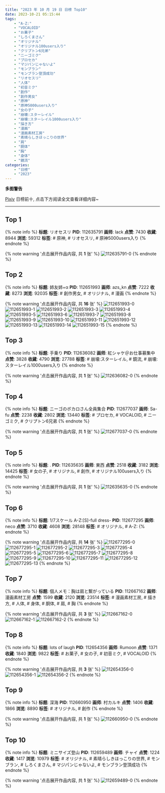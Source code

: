 ```yaml
---
title: "2023 年 10 月 19 日 日榜 Top10"
date: 2023-10-21 05:15:44
tags:
    - "A-Z:"
    - "VOCALOID"
    - "お菓子"
    - "しろくまさん"
    - "オリジナル"
    - "オリジナル100users入り"
    - "クリプトン6兄弟"
    - "ニーゴミク"
    - "プロセカ"
    - "マジパンじゃないよ"
    - "モンブラン"
    - "モンブラン登頂成功"
    - "リオセスリ"
    - "人体"
    - "初音ミク"
    - "創作"
    - "創作男女"
    - "原神"
    - "原神5000users入り"
    - "女の子"
    - "崩壊:スターレイル"
    - "崩壊:スターレイル1000users入り"
    - "描き方"
    - "漫画"
    - "漫画素材工房"
    - "素晴らしきほっこりの世界"
    - "肩"
    - "胴体"
    - "胸"
    - "身体"
    - "鏡流"
categories:
    - "日榜"
    - "2023"
---
```


<i class="fa fa-triangle-exclamation"></i>**多图警告**<i class="fa fa-triangle-exclamation"></i>

[Pixiv](https://www.pixiv.net/) 日榜前十, 点击下方阅读全文查看详细内容~

<!-- more -->

---

## Top 1

{% note info %}
**标题**: リオセスリ
**PID**: 112635791 **画师**: lack
**点赞**: 7430 **收藏**: 8944 **浏览**: 59312
**标签**: # 原神, # リオセスリ, # 原神5000users入り
{% endnote %}

{% note warning '点击展开作品内容, 共 **1** 张' %}
![112635791-0](https://i.pixiv.re/img-original/img/2023/10/18/00/00/39/112635791_p0.jpg)
{% endnote %}

## Top 2

{% note info %}
**标题**: 姉友姉+α
**PID**: 112651993 **画师**: azs_kn
**点赞**: 7222 **收藏**: 8273 **浏览**: 92035
**标签**: # 創作男女, # オリジナル, # 漫画
{% endnote %}

{% note warning '点击展开作品内容, 共 **16** 张' %}
![112651993-0](https://i.pixiv.re/img-original/img/2023/10/18/18/46/50/112651993_p0.jpg)
![112651993-1](https://i.pixiv.re/img-original/img/2023/10/18/18/46/50/112651993_p1.jpg)
![112651993-2](https://i.pixiv.re/img-original/img/2023/10/18/18/46/50/112651993_p2.jpg)
![112651993-3](https://i.pixiv.re/img-original/img/2023/10/18/18/46/50/112651993_p3.jpg)
![112651993-4](https://i.pixiv.re/img-original/img/2023/10/18/18/46/50/112651993_p4.jpg)
![112651993-5](https://i.pixiv.re/img-original/img/2023/10/18/18/46/50/112651993_p5.jpg)
![112651993-6](https://i.pixiv.re/img-original/img/2023/10/18/18/46/50/112651993_p6.jpg)
![112651993-7](https://i.pixiv.re/img-original/img/2023/10/18/18/46/50/112651993_p7.jpg)
![112651993-8](https://i.pixiv.re/img-original/img/2023/10/18/18/46/50/112651993_p8.jpg)
![112651993-9](https://i.pixiv.re/img-original/img/2023/10/18/18/46/50/112651993_p9.jpg)
![112651993-10](https://i.pixiv.re/img-original/img/2023/10/18/18/46/50/112651993_p10.jpg)
![112651993-11](https://i.pixiv.re/img-original/img/2023/10/18/18/46/50/112651993_p11.jpg)
![112651993-12](https://i.pixiv.re/img-original/img/2023/10/18/18/46/50/112651993_p12.jpg)
![112651993-13](https://i.pixiv.re/img-original/img/2023/10/18/18/46/50/112651993_p13.jpg)
![112651993-14](https://i.pixiv.re/img-original/img/2023/10/18/18/46/50/112651993_p14.jpg)
![112651993-15](https://i.pixiv.re/img-original/img/2023/10/18/18/46/50/112651993_p15.jpg)
{% endnote %}

## Top 3

{% note info %}
**标题**: 手乗り
**PID**: 112636082 **画师**: 紅シャケ＠お仕事募集中
**点赞**: 3828 **收藏**: 4790 **浏览**: 27788
**标签**: # 崩壊:スターレイル, # 鏡流, # 崩壊:スターレイル1000users入り
{% endnote %}

{% note warning '点击展开作品内容, 共 **1** 张' %}
![112636082-0](https://i.pixiv.re/img-original/img/2023/10/18/00/06/52/112636082_p0.jpg)
{% endnote %}

## Top 4

{% note info %}
**标题**: ニーゴのボカロさん全員集合
**PID**: 112677037 **画师**: Sa-fu
**点赞**: 2238 **收藏**: 2802 **浏览**: 13440
**标签**: # プロセカ, # VOCALOID, # ニーゴミク, # クリプトン6兄弟
{% endnote %}

{% note warning '点击展开作品内容, 共 **1** 张' %}
![112677037-0](https://i.pixiv.re/img-original/img/2023/10/19/18/24/21/112677037_p0.jpg)
{% endnote %}

## Top 5

{% note info %}
**标题**: .
**PID**: 112635635 **画师**: 東西
**点赞**: 2518 **收藏**: 3182 **浏览**: 14425
**标签**: # 女の子, # オリジナル, # 創作, # オリジナル100users入り
{% endnote %}

{% note warning '点击展开作品内容, 共 **1** 张' %}
![112635635-0](https://i.pixiv.re/img-original/img/2023/10/18/12/43/09/112635635_p0.png)
{% endnote %}

## Top 6

{% note info %}
**标题**: 1/7スケール A-Z:[S]-full dress-
**PID**: 112677295 **画师**: neco
**点赞**: 3710 **收藏**: 4608 **浏览**: 28148
**标签**: # オリジナル, # A-Z:
{% endnote %}

{% note warning '点击展开作品内容, 共 **14** 张' %}
![112677295-0](https://i.pixiv.re/img-original/img/2023/10/19/18/35/38/112677295_p0.jpg)
![112677295-1](https://i.pixiv.re/img-original/img/2023/10/19/18/35/38/112677295_p1.jpg)
![112677295-2](https://i.pixiv.re/img-original/img/2023/10/19/18/35/38/112677295_p2.jpg)
![112677295-3](https://i.pixiv.re/img-original/img/2023/10/19/18/35/38/112677295_p3.jpg)
![112677295-4](https://i.pixiv.re/img-original/img/2023/10/19/18/35/38/112677295_p4.jpg)
![112677295-5](https://i.pixiv.re/img-original/img/2023/10/19/18/35/38/112677295_p5.jpg)
![112677295-6](https://i.pixiv.re/img-original/img/2023/10/19/18/35/38/112677295_p6.jpg)
![112677295-7](https://i.pixiv.re/img-original/img/2023/10/19/18/35/38/112677295_p7.jpg)
![112677295-8](https://i.pixiv.re/img-original/img/2023/10/19/18/35/38/112677295_p8.jpg)
![112677295-9](https://i.pixiv.re/img-original/img/2023/10/19/18/35/38/112677295_p9.jpg)
![112677295-10](https://i.pixiv.re/img-original/img/2023/10/19/18/35/38/112677295_p10.jpg)
![112677295-11](https://i.pixiv.re/img-original/img/2023/10/19/18/35/38/112677295_p11.jpg)
![112677295-12](https://i.pixiv.re/img-original/img/2023/10/19/18/35/38/112677295_p12.jpg)
![112677295-13](https://i.pixiv.re/img-original/img/2023/10/19/18/35/38/112677295_p13.jpg)
{% endnote %}

## Top 7

{% note info %}
**标题**: 個人メモ：胸は肩と繋がっている
**PID**: 112667162 **画师**: 漫画素材工房
**点赞**: 1599 **收藏**: 2120 **浏览**: 23514
**标签**: # 漫画素材工房, # 描き方, # 人体, # 身体, # 胴体, # 肩, # 胸
{% endnote %}

{% note warning '点击展开作品内容, 共 **3** 张' %}
![112667162-0](https://i.pixiv.re/img-original/img/2023/10/19/07/00/05/112667162_p0.jpg)
![112667162-1](https://i.pixiv.re/img-original/img/2023/10/19/07/00/05/112667162_p1.jpg)
![112667162-2](https://i.pixiv.re/img-original/img/2023/10/19/07/00/05/112667162_p2.jpg)
{% endnote %}

## Top 8

{% note info %}
**标题**: lots of laugh
**PID**: 112654356 **画师**: Rumoon
**点赞**: 1371 **收藏**: 1840 **浏览**: 9822
**标签**: # お菓子, # 女の子, # 初音ミク, # VOCALOID
{% endnote %}

{% note warning '点击展开作品内容, 共 **3** 张' %}
![112654356-0](https://i.pixiv.re/img-original/img/2023/10/18/20/23/16/112654356_p0.jpg)
![112654356-1](https://i.pixiv.re/img-original/img/2023/10/18/20/23/16/112654356_p1.jpg)
![112654356-2](https://i.pixiv.re/img-original/img/2023/10/18/20/23/16/112654356_p2.jpg)
{% endnote %}

## Top 9

{% note info %}
**标题**: 深海
**PID**: 112660950 **画师**: 村カルキ
**点赞**: 1406 **收藏**: 1866 **浏览**: 8890
**标签**: # オリジナル, # 創作
{% endnote %}

{% note warning '点击展开作品内容, 共 **1** 张' %}
![112660950-0](https://i.pixiv.re/img-original/img/2023/10/19/00/00/29/112660950_p0.jpg)
{% endnote %}

## Top 10

{% note info %}
**标题**: ミニサイズ登山
**PID**: 112659489 **画师**: チャイ
**点赞**: 1224 **收藏**: 1417 **浏览**: 10979
**标签**: # オリジナル, # 素晴らしきほっこりの世界, # モンブラン, # しろくまさん, # マジパンじゃないよ, # モンブラン登頂成功
{% endnote %}

{% note warning '点击展开作品内容, 共 **1** 张' %}
![112659489-0](https://i.pixiv.re/img-original/img/2023/10/18/23/16/10/112659489_p0.png)
{% endnote %}
